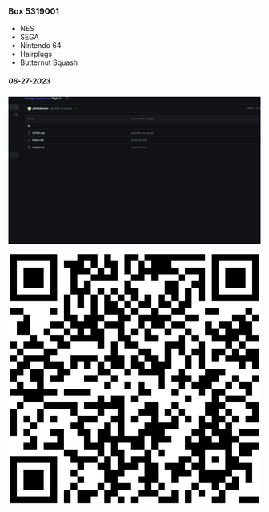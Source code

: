 ### Box 5319001

- NES
- SEGA
- Nintendo 64
- Hairplugs
- Butternut Squash

##### 06-27-2023

![5319001-1.png](Photos/5319001-1.png)

![5319001.svg](Labels/5319001.svg)